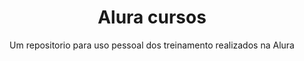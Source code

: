 <h1 align="center">Alura cursos</h1>
<p align="center">Um repositorio para uso pessoal dos treinamento realizados na Alura </p>